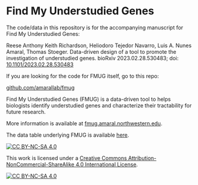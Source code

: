 # Find My Understudied Genes

The code/data in this repository is for the accompanying manuscript for Find My Understudied Genes:

Reese Anthony Keith Richardson, Heliodoro Tejedor Navarro, Luis A. Nunes Amaral, Thomas Stoeger. Data-driven design of a tool to promote the investigation of understudied genes. bioRxiv 2023.02.28.530483; doi: [10.1101/2023.02.28.530483](https://doi.org/10.1101/2023.02.28.530483)

If you are looking for the code for FMUG itself, go to this repo:

[github.com/amarallab/fmug](https://github.com/amarallab/fmug)

Find My Understudied Genes (FMUG) is a data-driven tool to helps biologists identify understudied genes and characterize their tractability for future research.

More information is available at [fmug.amaral.northwestern.edu](https://fmug.amaral.northwestern.edu/).

The data table underlying FMUG is available [here](https://github.com/amarallab/fmug_analysis/blob/main/data/main_table_with_subject_counts_221116.csv).

[![CC BY-NC-SA 4.0][cc-by-nc-sa-shield]][cc-by-nc-sa]

This work is licensed under a
[Creative Commons Attribution-NonCommercial-ShareAlike 4.0 International License][cc-by-nc-sa].

[![CC BY-NC-SA 4.0][cc-by-nc-sa-image]][cc-by-nc-sa]

[cc-by-nc-sa]: http://creativecommons.org/licenses/by-nc-sa/4.0/
[cc-by-nc-sa-image]: https://licensebuttons.net/l/by-nc-sa/4.0/88x31.png
[cc-by-nc-sa-shield]: https://img.shields.io/badge/License-CC%20BY--NC--SA%204.0-lightgrey.svg